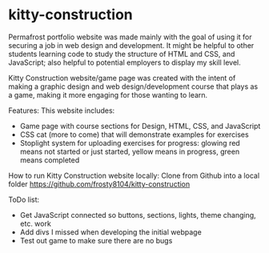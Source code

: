 # kitty-construction
Permafrost portfolio website was made mainly with the goal of using it for securing a job in web design and development. It might be helpful to other students 
learning code to study the structure of HTML and CSS, and JavaScript; also helpful to potential employers to display my skill level.

Kitty Construction website/game page was created with the intent of making a graphic design and web design/development course that plays as a game, making it more engaging for those wanting to learn. 

Features:
This website includes:
* Game page with course sections for Design, HTML, CSS, and JavaScript
* CSS cat (more to come) that will demonstrate examples for exercises
* Stoplight system for uploading exercises for progress: glowing red means not started or just started, yellow means in progress, green means completed

How to run Kitty Construction website locally:
Clone from Github into a local folder
https://github.com/frosty8104/kitty-construction

ToDo list:
* Get JavaScript connected so buttons, sections, lights, theme changing, etc. work
* Add divs I missed when developing the initial webpage
* Test out game to make sure there are no bugs
